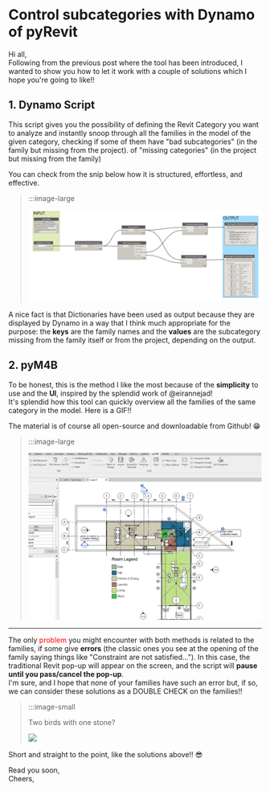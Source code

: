 <!-- {
"createdAt": "Jan 01, 2025",
"title": "Control subcategories with Dynamo of pyRevit",
"tags": ["Dynamo", "Revit API", "Python", "pyM4B"],
"votes": 0,
"views": 1295,
"published": true
} -->

# Control subcategories with Dynamo of pyRevit

Hi all, <br />
Following from the previous post where the tool has been introduced, I wanted to show you how to let it work with a couple of solutions which I hope you're going to like!!

## 1. Dynamo Script

This script gives you the possibility of defining the Revit Category you want to analyze and instantly snoop through all the families in the model of the given category, checking if some of them have "bad subcategories" (in the family but missing from the project). of "missing categories" (in the project but missing from the family)

You can check from the snip below how it is structured, effortless, and effective.

> :::image-large
>
> ![](./media/control-fam-subcategories.png)

A nice fact is that Dictionaries have been used as output because they are displayed by Dynamo in a way that I think much appropriate for the purpose: the **keys** are the family names and the **values** are the subcategory missing from the family itself or from the project, depending on the output.

## 2. pyM4B

To be honest, this is the method I like the most because of the **simplicity** to use and the **UI**, inspired by the splendid work of @eirannejad!<br />
It's splendid how this tool can quickly overview all the families of the same category in the model. Here is a GIF!!

The material is of course all open-source and downloadable from Github! 😁

> :::image-large
>
> ![](./media/control-fam-subcategories-gif.gif)

---

The only <span style="color:red">problem</span> you might encounter with both methods is related to the families, if some give **errors** (the classic ones you see at the opening of the family saying things like "Constraint are not satisfied..."). In this case, the traditional Revit pop-up will appear on the screen, and the script will **pause until you pass/cancel the pop-up**.<br />
I'm sure, and I hope that none of your families have such an error but, if so, we can consider these solutions as a DOUBLE CHECK on the families!!

> :::image-small
>
> Two birds with one stone?
>
> ![](https://media3.giphy.com/media/ZOaJaArjRaHJe/giphy.gif)

Short and straight to the point, like the solutions above!! 😎

Read you soon,<br />
Cheers,
